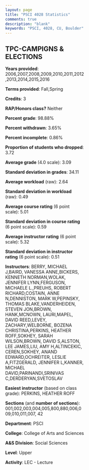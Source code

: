 ```yaml
---
layout: page
title: "PSCI 4028 Statistics"
comments: true
description: "blank"
keywords: "PSCI, 4028, CU, Boulder"
--- 
```

<head>
<script src="https://ajax.googleapis.com/ajax/libs/jquery/2.1.3/jquery.min.js"></script>
<script src="https://dl.dropboxusercontent.com/s/pc42nxpaw1ea4o9/highcharts.js?dl=0"></script>
<!-- <script src="../assets/js/highcharts.js"></script> -->
<style type="text/css">@font-face {
	font-family: "Bebas Neue";
	src: url(https://www.filehosting.org/file/details/544349/BebasNeue%20Regular.otf) format("opentype");
	}
	h1.Bebas { 
		font-family: "Bebas Neue", Verdana, Tahoma;
	}
</style>
</head>
<body>
	<div id="container" style="float: right; width: 45%; height: 88%; margin-left: 2.5%; margin-right: 2.5%;"></div>
	<script language="JavaScript">
		$(document).ready(function() {
		var chart = {type: 'column'};
		var title = {text: 'Grade Distribution'};
		var xAxis = {categories: ['A','B','C','D','F'],crosshair: true};
		var yAxis = {min: 0,title: {text: 'Percentage'}};
		var tooltip = {headerFormat: '<center><b><span style="font-size:20px">{point.key}</span></b></center>',
		               pointFormat: '<td style="padding:0"><b>{point.y:.1f}%</b></td>',
		               footerFormat: '</table>',shared: true,useHTML: true};
		var plotOptions = {column: {pointPadding: 0.0,borderWidth: 0}};  
		var credits = {enabled: false};var series= [{name: 'Percent',data: [34.38,45.25,13.5,2.89,3.82,]}];
		var json = {};
		json.chart = chart;
		json.title = title;
		json.tooltip = tooltip;
		json.xAxis = xAxis;
		json.yAxis = yAxis;  
		json.series = series;
		json.plotOptions = plotOptions;  
		json.credits = credits;
		$('#container').highcharts(json);
	});
	</script>
</body>
			   
## TPC-CAMPIGNS & ELECTIONS

**Years provided**: 2006,2007,2008,2009,2010,2011,2012,2013,2014,2015,2016

**Terms provided**: Fall,Spring

**Credits**: 3

**RAP/Honors class?** Neither

**Percent grade**: 98.88%

**Percent withdrawn**: 3.65%

**Percent incomplete**: 0.86%

**Proportion of students who dropped**: 3.72

**Average grade** (4.0 scale): 3.09

**Standard deviation in grades**: 34.11

**Average workload** (raw): 2.64

**Standard deviation in workload** (raw): 0.49

**Average course rating** (6 point scale): 5.01

**Standard deviation in course rating** (6 point scale): 0.59

**Average instructor rating** (6 point scale): 5.32

**Standard deviation in instructor rating** (6 point scale): 0.51

**Instructors**: BERRY, MICHAEL J,BAIRD, VANESSA ANNE,BICKERS, KENNETH NORMAN,WOLAK, JENNIFER LYNN,FERGUSON, MICHAELE L.,PREUHS, ROBERT RICHARD,COSTAIN, ANNE N,DENNISTON, MARK W,PEPINSKY, THOMAS BLAKE,VANDERHEIDEN, STEVEN JON,BROWN, HANK,MCNOWN, LAURI,MAPEL, DAVID REED,LEVEY, ZACHARY,WELBORNE, BOZENA CHRISTINA,PERKINS, HEATHER ROFF,SOKHEY, SARAH WILSON,BROWN, DAVID S,ALSTON, LEE JAMES,LIU, AMY H,ALTINCEKIC, CEREN,SOKHEY, ANAND EDWARD,OCHREITER, LESLIE A,FITZGERALD, JENNIFER L,KANNER, MICHAEL DAVID,PARINANDI,SRINIVAS C,DERDERYAN,SVETOSLAV

**Easiest instructor** (based on class grade): PERKINS, HEATHER ROFF

**Sections** (and **number of sections**): 001,002,003,004,005,800,880,006,009,010,011,007, 42

**Department**: PSCI

**College**: College of Arts and Sciences

**A&S Division**: Social Sciences

**Level**: Upper

**Activity**: LEC - Lecture